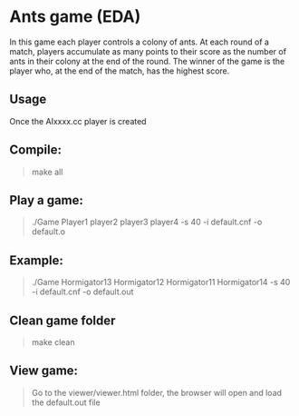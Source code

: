 # Ants game (EDA)

In this game each player controls a colony of ants. At each round of a match, players accumulate as many points to their score as the number of ants in their colony at the end of the round. The winner of the game is the player who, at the end of the match, has the highest score.

## Usage

Once the AIxxxx.cc player is created



## Compile:

> make all

## Play a game:

> ./Game Player1 player2 player3 player4 -s 40 -i default.cnf -o default.o

## Example:

> ./Game Hormigator13 Hormigator12 Hormigator11 Hormigator14 -s 40 -i default.cnf -o default.out

## Clean game folder
> make clean

## View game:

> Go to the viewer/viewer.html folder, the browser will open and load the default.out file

